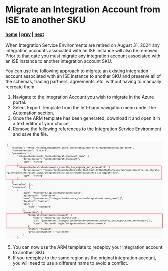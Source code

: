# Migrate an Integration Account from ISE to another SKU

#### [home](./readme.md) | [prev](./debug-local.md) | [next](./connect-integration-account-to-workflow.md)

When Integration Service Environments are retired on August 31, 2024 any integration accounts associated with an ISE instance will also be removed. Prior to that date you must migrate any integration account associated with an ISE instance to another integration account SKU.

You can use the following approach to migrate an existing integration account associated with an ISE instance to another SKU and preserve all of the schemas, trading partners, agreements, etc. without having to manually recreate them.

1. Navigate to the Integration Account you wish to migrate in the Azure portal.
1. Select Export Template from the left-hand navigation menu under the Automation section.
1. Once the ARM template has been generated, download it and open it in a text editor of your choice.
1. Remove the following references to the Integration Service Environment and save the file.

![Integration Account Changes](./integration-account-changes.png "Integration Account Changes")

5. You can now use the ARM template to redeploy your integration account to another SKU.
5. If you redeploy to the same region as the original integration account, you will need to use a different name to avoid a conflict.